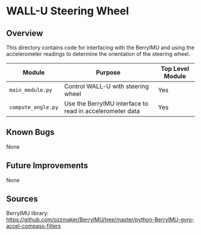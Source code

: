 # WALL-U Steering Wheel

## Overview
This directory contains code for interfacing with the BerryIMU and using the accelerometer readings to determine the orientation of the steering wheel.

| Module | Purpose | Top Level Module |
| ------ | ------- | ---------------- |
| `main_module.py` | Control WALL-U with steering wheel | Yes |
| `compute_angle.py` | Use the BerryIMU interface to read in accelerometer data| Yes |



## Known Bugs
None

## Future Improvements
None

## Sources
BerryIMU library: https://github.com/ozzmaker/BerryIMU/tree/master/python-BerryIMU-gyro-accel-compass-filters